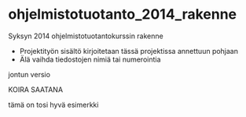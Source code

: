 ﻿ohjelmistotuotanto_2014_rakenne
===============================

Syksyn 2014 ohjelmistotuotantokurssin rakenne

* Projektityön sisältö kirjoitetaan tässä projektissa annettuun pohjaan
* Älä vaihda tiedostojen nimiä tai numerointia

jontun versio 

KOIRA SAATANA

tämä on tosi hyvä esimerkki